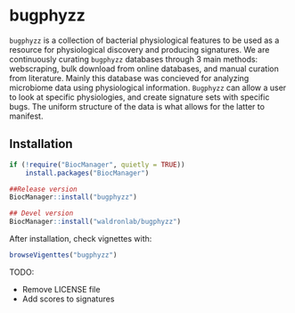 # bugphyzz

`bugphyzz` is a collection of bacterial physiological features to be used as a
resource for physiological discovery and producing signatures.
We are continuously curating `bugphyzz` databases through 3 main methods:
webscraping, bulk download from online databases, and manual curation from
literature. Mainly this database was concieved for analyzing microbiome data
using physiological information. `Bugphyzz` can allow a user to look at
specific physiologies, and create signature sets with specific bugs. The
uniform structure of the data is what allows for the latter to manifest.

## Installation

```r
if (!require("BiocManager", quietly = TRUE))
    install.packages("BiocManager")

##Release version
BiocManager::install("bugphyzz")

## Devel version
BiocManager::install("waldronlab/bugphyzz")
```

After installation, check vignettes with:

```r
browseVigenttes("bugphyzz")
```

TODO:

- Remove LICENSE file
- Add scores to signatures
